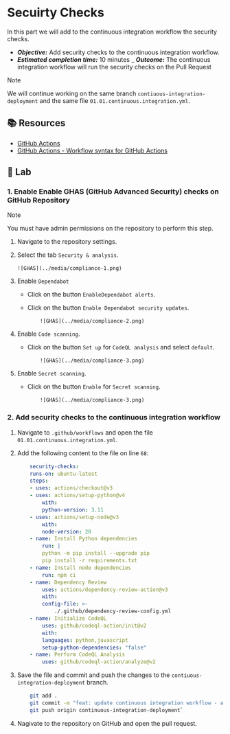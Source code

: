 # Secuirty Checks

In this part we will add to the continuous integration workflow the security checks.

- _**Objective:**_ Add security checks to the continuous integration workflow.
- _**Estimated completion time:**_ 10 minutes
_ _**Outcome:**_ The continuous integration workflow will run the security checks on the Pull Request

> [!NOTE]
> We will continue working on the same branch `contiuous-integration-deployment` and the same file `01.01.continuous.integration.yml`.

## :books: Resources

- [GitHub Actions](https://docs.github.com/en/actions)
- [GitHub Actions - Workflow syntax for GitHub Actions](https://docs.github.com/en/actions/reference/workflow-syntax-for-github-actions)

## :pencil: Lab

### 1. Enable Enable GHAS (GitHub Advanced Security) checks on GitHub Repository

> [!NOTE]
> You must have admin permissions on the repository to perform this step.

1. Navigate to the repository settings.
2. Select the tab `Security & analysis`.

    ```img
    ![GHAS](../media/compliance-1.png)
    ```

3. Enable `Dependabot`
    - Click on the button `EnableDependabot alerts`.
    - Click on the button `Enable Dependabot security updates`.

        ```img
            ![GHAS](../media/compliance-2.png)
        ```

4. Enable `Code scanning`.
    - Click on the button `Set up` for `CodeQL analysis` and select `default`.

        ```img
            ![GHAS](../media/compliance-3.png)
        ```

5. Enable `Secret scanning`.
    - Click on the button `Enable` for `Secret scanning`.

        ```img
            ![GHAS](../media/compliance-3.png)
        ```

### 2. Add security checks to the continuous integration workflow

1. Navigate to `.github/workflows` and open the file `01.01.continuous.integration.yml`.
2. Add the following content to the file on line `68`:

    ```yml
        security-checks:
        runs-on: ubuntu-latest
        steps:
        - uses: actions/checkout@v3
        - uses: actions/setup-python@v4
            with:
            python-version: 3.11
        - uses: actions/setup-node@v3
            with:
            node-version: 20
        - name: Install Python dependencies
            run: |
            python -m pip install --upgrade pip
            pip install -r requirements.txt
        - name: Install node dependencies
            run: npm ci
        - name: Dependency Review
            uses: actions/dependency-review-action@v3
            with:
            config-file: >-
                ./.github/dependency-review-config.yml
        - name: Initialize CodeQL
            uses: github/codeql-action/init@v2
            with:
            languages: python,javascript
            setup-python-dependencies: "false"
        - name: Perform CodeQL Analysis
            uses: github/codeql-action/analyze@v2
    ```

3. Save the file and commit and push the changes to the `contiuous-integration-deployment` branch.

    ```bash
        git add .
        git commit -m "feat: update continuous integration workflow - add security checks step"`
        git push origin continuous-integration-deployment`
    ```

4. Nagivate to the repository on GitHub and open the pull request.
